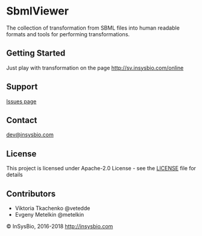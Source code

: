 # SbmlViewer
The collection of transformation from SBML files into human readable formats and tools for performing transformations.

## Getting Started

Just play with transformation on the page http://sv.insysbio.com/online

## Support

[Issues page](https://github.com/insysbio/SbmlViewer/issues)

## Contact

dev@insysbio.com

## License

This project is licensed under Apache-2.0 License - see the [LICENSE](LICENSE) file for details

## Contributors

- Viktoria Tkachenko @vetedde
- Evgeny Metelkin @metelkin

© InSysBio, 2016-2018
http://insysbio.com
